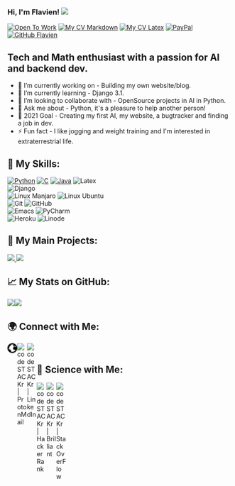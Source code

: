 ### Hi, I'm Flavien! <img src="https://media.giphy.com/media/hvRJCLFzcasrR4ia7z/giphy.gif" width="25px">
[![Open To Work](https://img.shields.io/badge/OpenToWork-YES-red?style=flat&logo=gravatar&logoColor=white)](https://www.linkedin.com/in/flavien-chamay-836804204)
[![My CV Markdown](https://img.shields.io/badge/CV-In_MarkDown/Online-yellow?style=flat&logo=markdown&logoColor=white)](https://flavienchamay.github.io/digital-cv-flavien_chamay/)
[![My CV Latex](https://img.shields.io/badge/CV-In_Latex/PDF-green?style=flat&logo=latex&logoColor=white)]()
[![PayPal](https://img.shields.io/badge/PayPal-My_PayPalMe-blue?style=flat&logo=PayPal)](https://www.paypal.com/paypalme/flavienChamay)
[![GitHub Flavien](https://img.shields.io/github/followers/flavienChamay?label=follow&style=social)](https://github.com/flavienChamay)


## Tech and Math enthusiast with a passion for AI and backend dev.
- 🔭 I’m currently working on - Building my own website/blog.
- 🌱 I’m currently learning - Django 3.1.
- 👯 I’m looking to collaborate with - OpenSource projects in AI in Python.
- 💬 Ask me about - Python, it's a pleasure to help another person!
- 🥅 2021 Goal - Creating my first AI, my website, a bugtracker and finding a job in dev.
- ⚡ Fun fact - I like jogging and weight training and I'm interested in extraterrestrial life.

## :wrench: My Skills:
[![Python](https://img.shields.io/badge/Language-Python_3-yellow?style=flat&logo=Python)](https://github.com/flavienChamay?tab=repositories&q=&type=&language=python)
[![C](https://img.shields.io/badge/Language-C/C++-yellow?style=flat&logo=C)](https://github.com/flavienChamay?tab=repositories&q=&type=&language=c)
[![Java](https://img.shields.io/badge/Language-Java_15-yellow?style=flat&logo=Java)](https://github.com/flavienChamay?tab=repositories&q=&type=&language=java)
![Latex](https://img.shields.io/badge/Language-Latex-yellow?style=flat&logo=latex) \
![Django](https://img.shields.io/badge/Framework-Django-red?style=flat&logo=django) \
![Linux Manjaro](https://img.shields.io/badge/Linux_OS-Manjaro-blue?style=flat&logo=manjaro)
![Linux Ubuntu](https://img.shields.io/badge/Linux_OS-Ubuntu-blue?style=flat&logo=ubuntu) \
![Git](https://img.shields.io/badge/VCS-Git-black?style=flat&logo=git)
![GitHub](https://img.shields.io/badge/VCS-GitHub-black?style=flat&logo=github) \
![Emacs](https://img.shields.io/badge/IDE-Emacs-white?style=flat&logo=gnu-emacs)
![PyCharm](https://img.shields.io/badge/IDE-PyCharm-white?style=flat&logo=pycharm) \
![Heroku](https://img.shields.io/badge/Cloud-Heroku-orange?style=flat&logo=heroku)
![Linode](https://img.shields.io/badge/Cloud-Linode-orange?style=flat&logo=linode)

## :art: My Main Projects:
<a href="https://github.com/flavienChamay/Simple-Blockchain"><img height="100px" src="https://github-readme-stats.vercel.app/api/pin/?username=flavienChamay&repo=Simple-Blockchain&theme=algolia&show_icons=true" /> </a> <a href="https://github.com/flavienChamay/PyTacToe"> <img height="100px" src="https://github-readme-stats.vercel.app/api/pin/?username=flavienChamay&repo=PyTacToe&theme=algolia&show_icons=true" /></a>

## :chart_with_upwards_trend: My Stats on GitHub:
<a href="https://github.com/flavienChamay?tab=repositories"><img height="165px" src="https://github-readme-stats.vercel.app/api?username=flavienChamay&count_private=true&include_all_commits=true&theme=algolia&show_icons=true" /><!-- wi*quL3fcV --><img height="165px" src="https://github-readme-stats.vercel.app/api/top-langs/?username=flavienChamay&layout=compact&theme=algolia" /></a>

## :earth_africa: Connect with Me:
[<img align="left" alt="codeSTACKr.com" width="22px" src="https://raw.githubusercontent.com/iconic/open-iconic/master/svg/globe.svg" />][website]
[<img align="left" alt="codeSTACKr | ProtonMail" width="22px" src="https://simpleicons.org/icons/protonmail.svg" />][protonmail]
[<img align="left" alt="codeSTACKr | LinkedIn" width="22px" src="https://cdn.jsdelivr.net/npm/simple-icons@v3/icons/linkedin.svg" />][linkedin]
<br />
## :1234: Science with Me:
[<img align="left" alt="codeSTACKr | HackerRank" width="22px" src="https://cdn.jsdelivr.net/npm/simple-icons@v3/icons/hackerrank.svg" />][hackerrank]
[<img align="left" alt="codeSTACKr | Brilliant" width="22px" src="https://upload.wikimedia.org/wikipedia/en/8/81/Brilliant_Logo.svg" />][brilliant]
[<img align="left" alt="codeSTACKr | StackOverFlow" width="22px" src="https://cdn.jsdelivr.net/npm/simple-icons@v3/icons/stackoverflow.svg" />][stackoverflow]
<br />

<!-- Optional if you have blogs -->
<!-- ## Latest blog posts: -->
<!-- BLOG-POST-LIST:START -->
<!-- BLOG-POST-LIST:END -->

<!-- This section you create this variables that are used above -->
[website]: https://duckduckgo.com
[linkedin]: https://www.linkedin.com/in/flavien-chamay-836804204
[protonmail]: mailto:flavien.chamay@protonmail.com
[hackerrank]: https://www.hackerrank.com/flavien_chamay
[brilliant]: https://brilliant.org/profile/flavien-kmc04m/about/
[stackoverflow]: https://stackoverflow.com/users/7347010/flavien-chamay?tab=profile
